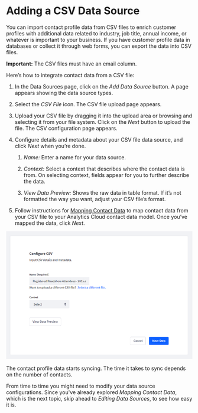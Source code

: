 # Adding a CSV Data Source [](id=adding-a-csv-data-source)

You can import contact profile data from CSV files to enrich customer profiles
with additional data related to industry, job title, annual income, or whatever
is important to your business. If you have customer profile data in databases or
collect it through web forms, you can export the data into CSV files. 

**Important:** The CSV files must have an email column. 

Here’s how to integrate contact data from a CSV file:

1. In the Data Sources page, click on the *Add Data Source* button. A page 
appears showing the data source types. 

2. Select the *CSV File* icon. The CSV file upload page appears.

3. Upload your CSV file by dragging it into the upload area or browsing and 
selecting it from your file system. Click on the *Next* button to upload the
file. The CSV configuration page appears. 

4. Configure details and metadata about your CSV file data source, and click 
*Next* when you’re done.

    1. *Name:* Enter a name for your data source. 

    2. *Context:* Select a context that describes where the contact data is 
    from. On selecting context, fields appear for you to further describe the
    data.  

    3. *View Data Preview:* Shows the raw data in table format. If it’s not 
    formatted the way you want, adjust your CSV file’s format. 

5. Follow instructions for
[Mapping Contact Data](https://github.com/liferay/liferay-docs/blob/master/discover/analytics-cloud/articles/02-getting-started/03-mapping-contact-data.markdown)
to map contact data from your CSV file to your Analytics Cloud contact data
model. Once you’ve mapped the data, click *Next*. 

![Figure 1: When configuring a CSV file data source, you can describe the data context and view the data to make sure it’s formatted properly.](../../images/configure-csv-data-source.png)

The contact profile data starts syncing. The time it takes to sync depends on
the number of contacts. 

From time to time you might need to modify your data source configurations.
Since you've already explored *Mapping Contact Data*, which is the next topic,
skip ahead to *Editing Data Sources*, to see how easy it is.  
